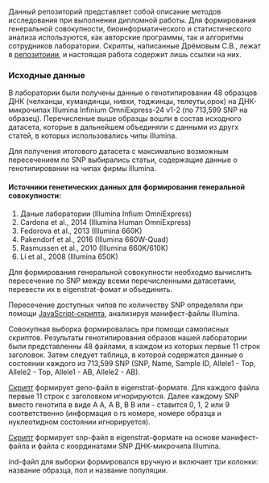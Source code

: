 
Данный репозиторий представляет собой описание методов исследования при выполнении дипломной работы.
Для формирования генеральной совокупности, биоинформатического и статистического анализа используются, как авторские программы, так и алгоритмы сотрудников лаборатории. Скрипты, написанные Дрёмовым С.В., лежат в [репозитоиии](https://gitlab.com/stasundr/nivkhi-geno-17), и  настоящая работа содержит лишь ссылки на них.

### Исходные данныe ###

В лаборатории были получены данные о генотипировании 48 образцов ДНК (челканцы, кумандинцы, нивхи, тоджинцы, телеуты,орок) на ДНК-микрочипах Illumina Infinium OmniExpress-24 v1-2 (по 713,599 SNP на образец). Перечисленые выше образцы вошли в состав исходного датасета, которые в дальнейшем объединяли с данными из другх статей, в которых использовались чипы illumina.

Для получения итогового датасета с максимально возможным пересечением по SNP выбирались статьи, содержащие данные о генотипировании на чипах фирмы illumina.

#### Источники генетических данных для формирования генеральной совокупности: ####
1. Даные лаборатории (Illumina Infium OmniExpress)
2. Cardona et al., 2014 (Illumina Human OmniExpress)
3. Fedorova et al., 2013 (Illumina 660K)
4. Pakendorf et al., 2016 (Illumina 660W-Quad)
5. Rasmussen et al., 2010 (Illumina 660K/610K)
6. Li et al., 2008 (Illumina 650K)

Для формирования генеральной совокупности необходмо вычислить пересечение по SNP между всеми перечисленными датасетами, перевести их в eigenstrat-фомат и объединить.

Пересечение доступных чипов по количеству SNP определяли при помощи [JavaScript-скрипта](https://gitlab.com/stasundr/nivkhi-geno-17/blob/master/js/manifest_intersection.js),  анализируя манифест-файлы Illumina.

Совокупная выборка формировалась при помощи самописных скриптов. Результаты генотипирования образов нашей лаборатории были представленны 48 файлами, в каждом из которых первые 11 строк заголовок. Затем следует таблица, в которой содержатся данные о состоянии каждого из 713,599 SNP (SNP, Name, Sample ID, Allele1 - Top, Allele2 - Top, Allele1 - AB, Allele2 - AB).

[Скрипт](https://gitlab.com/stasundr/nivkhi-geno-17/blob/master/js/manifest_intersection.js/js/combine_omni.js) формирует geno-файл в eigenstrat-формате. Для каждого файла первые 11 строк с заголовком игнорируются. Далее каждому SNP
вместо генотипа в виде A A, A B, B B или - ставится 0, 1, 2 или 9 соответственно (информация о rs номере, номере образца и нуклеотидном
состоянии игнорируется).

[Скрипт](https://gitlab.com/stasundr/nivkhi-geno-17/blob/master/js/manifest_intersection.js/js/manifest_snp.js) формирует snp-файл в eigenstrat-формате на основе манифест-файла и файла с координатами SNP ДНК-микрочипа Illumina.

ind-файл для выборки формировался вручную и включает три колонки: название образца, пол и название популяции.
